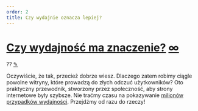 ```yaml
---
order: 2
title: Czy wydajnie oznacza lepiej?
---
```


<div class="article">

  <h1 id="performance-matters">
    <a class="tip-title" href="#performance-matters">Czy wydajność ma znaczenie?</a>
    <a title="Link" class="anchor" href="#performance-matters">∞</a>
  </h1>
  <div class="line">
    <span class="order">??</span>
    <a title="Edit" class="edit" href="https://github.com/zenorocha/browser-diet/edit/master/src/documents/intro/pl/performance-matters.html.md">✎</a>
  </div>

  <p>Oczywiście, że tak, przecież dobrze wiesz. Dlaczego zatem robimy ciągle powolne witryny, które prowadzą do złych odczuć użytkowników? Oto praktyczny przewodnik, stworzony przez społeczność, aby strony internetowe były szybsze. Nie traćmy czasu na pokazywanie <a href="https://github.com/zenorocha/browser-diet/wiki/Impact-of-performance">milionów przypadków wydajności</a>. Przejdźmy od razu do rzeczy!</p>

</div>
